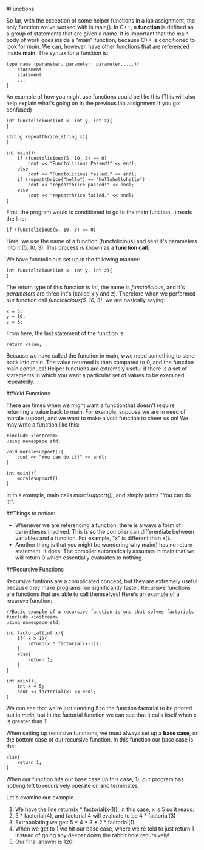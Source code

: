 #Functions

So far, with the exception of some helper functions in a lab assignment, the only function we've worked with is main(). In C++, a __function__ is defined as a group of statements that are given a name. It is important that the main body of work goes inside a "main" function, because C++ is conditioned to look for *main*. We can, however, have other functions that are referenced inside **main**.  The syntax for a function is:

	type name (parameter, parameter, parameter.,...){
		statement
		statement
		...
	}

An example of how you might use functions could be like this (This will also help explain what's going on in the previous lab assignment if you got confused)  

	int functolicious(int x, int y, int z){
	}

	string repeatthrice(string x){
	}

	int main(){
		if (functolicious(5, 10, 3) == 0)
			cout << "Functolicious Passed!" << endl;
		else
			cout << "Functolicious failed." << endl;
		if (repeatthrice("hello") == "hellohellohello")
			cout << "repeatthrice passed!" << endl;
		else
			cout << "repeatthrice failed." << endl;
	}

First, the program would is conditioned to go to the main function. It reads the line:

	if (functolicious(5, 10, 3) == 0)

Here, we use the name of a function (functolicious) and sent it's parameters into it (5, 10, 3). This process is known as a __function call__.

We have functolicious set up in the following manner:

	int functolicious(int x, int y, int z){
	}

The return type of this function is *int*, the name is *functolicious*, and it's *parameters* are three int's (called x y and z). Therefore when we performed our function call *functolicious(5, 10, 3)*, we are basically saying:

	x = 5;
	y = 10;
	z = 3;

From here,  the last statement of the function is:
	
	return value;

Because we have called the function in main, wwe need something to send back into main. The value returned is then compared to 0, and the function main continues! Helper functions are extremely useful if there is a set of statements in which you want a particular set of values to be examined repeatedly. 

##Void Functions

There are times when we might want a functionthat doesn't require returning a value back to main. For example, suppose we are in need of morale support, and we want to make a void function to cheer us on! We may write a function like this:

	#include <iostream>
	using namespace std;
	
	void moralesupport(){
		cout << "You can do it!" << endl;
	}
	
	int main(){
		moralesupport();
	}

In this example, main calls *moralsupport();*, and simply prints "You can do it!".

##Things to notice:

* Whenever we are referencing a function, there is always a form of parentheses involved. This is so the compiler can differentiate between variables and a function. For example, "x" is different than x().
* Another thing is that you might be wondering why main() has no return statement, it does! The compiler automatically assumes in main that we will return 0 which essentially evaluates to nothing. 

##Recursive Functions

Recursive funtions are a complicated concept, but they are extremely useful because they make programs run significantly faster. Recursive functions are functions that are able to call themselves! Here's an example of a recursve function:

	//Basic example of a recursive function is one that solves factorials
	#include <iostream>
	using namespace std;
	
	int factorial(int x){
		if( x > 1){
			return(x * factorial(x-1));
		}
		else{
			return 1;
		}
	}
	
	int main(){
		int x = 5;
		cout << factorial(x) << endl;
	}

We can see that we're just sending 5 to the function factorial to be printed out in *main*, but in the factorial function we can see that it calls itself when x is greater than 1!

When setting up recursive functions, we must always set up a __base case__,  or the bottom case of our recursive function. In this function our base case is the:

	else{
		return 1;
	}

When our function hits our base case (in this case, 1), our program has nothing left to recursively operate on and terminates.

Let's examine our example. 

1. We have the line return(x * factorial(x-1)), in this case, x is 5 so it reads: 
2. 5 * factorial(4), and factorial 4 will evaluate to be 4 * factorial(3)
3. Extrapolating we get: 5 * 4 * 3 * 2 * factorial(1)
4. When we get to 1 we hit our base case, where we're told to just return 1 instead of going any deeper down the rabbit hole recursively!
4. Our final answer is 120!
		
	
